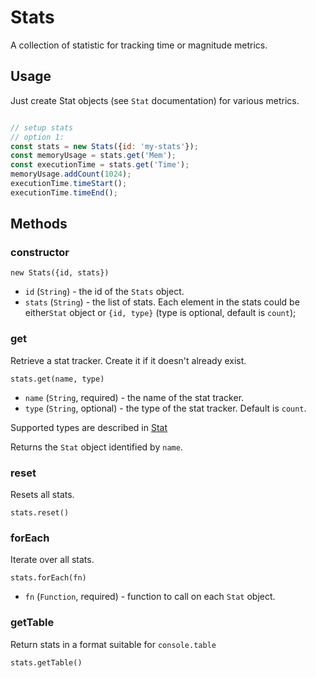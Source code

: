 # Stats

A collection of statistic for tracking time or magnitude metrics.

## Usage

Just create Stat objects (see `Stat` documentation) for various metrics.
```js

// setup stats 
// option 1: 
const stats = new Stats({id: 'my-stats'});
const memoryUsage = stats.get('Mem');
const executionTime = stats.get('Time');
memoryUsage.addCount(1024);
executionTime.timeStart();
executionTime.timeEnd();
```

## Methods

### constructor

`new Stats({id, stats})`

* `id` (`String`) - the id of the `Stats` object.
* `stats` (`String`) - the list of stats. Each element in the stats could be either`Stat` object or `{id, type}` (type is optional, default is `count`);


### get

Retrieve a stat tracker. Create it if it doesn't already exist.

`stats.get(name, type)`

* `name` (`String`, required) - the name of the stat tracker.
* `type` (`String`, optional) - the type of the stat tracker. Default is `count`.

Supported types are described in [Stat](/docs/api-reference/log/stat.md)

Returns the `Stat` object identified by `name`.


### reset

Resets all stats.

`stats.reset()`


### forEach

Iterate over all stats.

`stats.forEach(fn)`

* `fn` (`Function`, required) - function to call on each `Stat` object.

### getTable

Return stats in a format suitable for `console.table`

`stats.getTable()`
